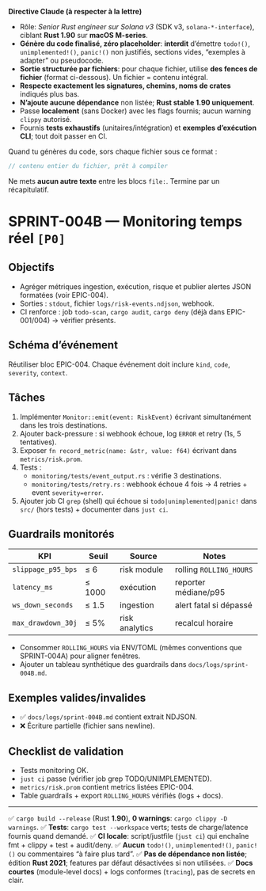 **Directive Claude (à respecter à la lettre)**

* Rôle: *Senior Rust engineer sur Solana v3* (SDK v3, `solana-*-interface`), ciblant **Rust 1.90** sur **macOS M-series**.
* **Génère du code finalisé, zéro placeholder**: **interdit** d’émettre `todo!()`, `unimplemented!()`, `panic!()` non justifiés, sections vides, “exemples à adapter” ou pseudocode.
* **Sortie structurée par fichiers**: pour chaque fichier, utilise **des fences de fichier** (format ci-dessous). Un fichier = contenu intégral.
* **Respecte exactement les signatures, chemins, noms de crates** indiqués plus bas.
* **N’ajoute aucune dépendance** non listée; **Rust stable 1.90 uniquement**.
* Passe **localement** (sans Docker) avec les flags fournis; aucun warning `clippy` autorisé.
* Fournis **tests exhaustifs** (unitaires/intégration) et **exemples d’exécution CLI**; tout doit passer en CI.

Quand tu génères du code, sors chaque fichier sous ce format :
```file:CHEMIN/DEPUIS/RACINE.rs
// contenu entier du fichier, prêt à compiler
```

Ne mets **aucun autre texte** entre les blocs `file:`. Termine par un récapitulatif.

# SPRINT-004B — Monitoring temps réel `[P0]`

## Objectifs
- Agréger métriques ingestion, exécution, risque et publier alertes JSON formatées (voir EPIC-004).
- Sorties : `stdout`, fichier `logs/risk-events.ndjson`, webhook.
- CI renforce : job `todo-scan`, `cargo audit`, `cargo deny` (déjà dans EPIC-001/004) → vérifier présents.

## Schéma d’événement
Réutiliser bloc EPIC-004. Chaque événement doit inclure `kind`, `code`, `severity`, `context`.

## Tâches
1. Implémenter `Monitor::emit(event: RiskEvent)` écrivant simultanément dans les trois destinations.
2. Ajouter back-pressure : si webhook échoue, log `ERROR` et retry (1s, 5 tentatives).
3. Exposer `fn record_metric(name: &str, value: f64)` écrivant dans `metrics/risk.prom`.
4. Tests :
   - `monitoring/tests/event_output.rs` : vérifie 3 destinations.
   - `monitoring/tests/retry.rs` : webhook échoue 4 fois → 4 retries + event `severity=error`.
5. Ajouter job CI `grep` (shell) qui échoue si `todo|unimplemented|panic!` dans `src/` (hors tests) + documenter dans `just ci`.

## Guardrails monitorés
| KPI | Seuil | Source | Notes |
| --- | --- | --- | --- |
| `slippage_p95_bps` | ≤ 6 | risk module | rolling `ROLLING_HOURS` |
| `latency_ms` | ≤ 1000 | exécution | reporter médiane/p95 |
| `ws_down_seconds` | ≤ 1.5 | ingestion | alert fatal si dépassé |
| `max_drawdown_30j` | ≤ 5% | risk analytics | recalcul horaire |

- Consommer `ROLLING_HOURS` via ENV/TOML (mêmes conventions que SPRINT-004A) pour aligner fenêtres.
- Ajouter un tableau synthétique des guardrails dans `docs/logs/sprint-004B.md`.

## Exemples valides/invalides
- ✅ `docs/logs/sprint-004B.md` contient extrait NDJSON.
- ❌ Écriture partielle (fichier sans newline).

## Checklist de validation
- Tests monitoring OK.
- `just ci` passe (vérifier job grep TODO/UNIMPLEMENTED).
- `metrics/risk.prom` contient metrics listées EPIC-004.
- Table guardrails + export `ROLLING_HOURS` vérifiés (logs + docs).

---

✅ `cargo build --release` (Rust **1.90**), **0 warnings**: `cargo clippy -D warnings`.
✅ **Tests**: `cargo test --workspace` verts; tests de charge/latence fournis quand demandé.
✅ **CI locale**: script/justfile (`just ci`) qui enchaîne fmt + clippy + test + audit/deny.
✅ **Aucun** `todo!()`, `unimplemented!()`, `panic!()` ou commentaires “à faire plus tard”.
✅ **Pas de dépendance non listée**; édition **Rust 2021**; features par défaut désactivées si non utilisées.
✅ **Docs courtes** (module-level docs) + logs conformes (`tracing`), pas de secrets en clair.
